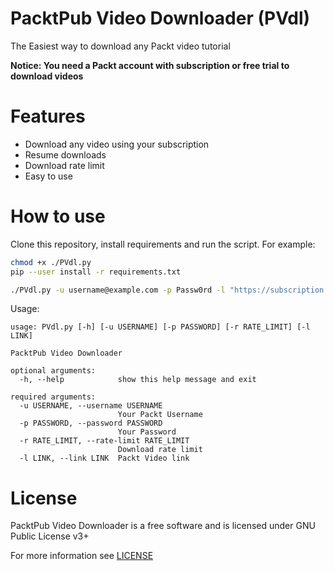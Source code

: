 # PacktPub Video Downloader (PVdl)

The Easiest way to download any Packt video tutorial

**Notice: You need a Packt account with subscription or free trial to download videos**

# Features

* Download any video using your subscription
* Resume downloads
* Download rate limit
* Easy to use

# How to use

Clone this repository, install requirements and run the script. For example:

```bash
chmod +x ./PVdl.py
pip --user install -r requirements.txt

./PVdl.py -u username@example.com -p Passw0rd -l "https://subscription.packtpub.com/video/programming/9781788834995"
```

Usage:

```
usage: PVdl.py [-h] [-u USERNAME] [-p PASSWORD] [-r RATE_LIMIT] [-l LINK]

PacktPub Video Downloader

optional arguments:
  -h, --help            show this help message and exit

required arguments:
  -u USERNAME, --username USERNAME
                        Your Packt Username
  -p PASSWORD, --password PASSWORD
                        Your Password
  -r RATE_LIMIT, --rate-limit RATE_LIMIT
                        Download rate limit
  -l LINK, --link LINK  Packt Video link

```

# License

PacktPub Video Downloader is a free software and is licensed under GNU Public License v3+

For more information see [LICENSE](LICENSE)
